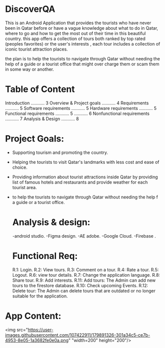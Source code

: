 # DiscoverQA

This is an Android Application that provides the tourists who have never been in Qatar before or have a vague knowledge about what to do in Qatar, where to go and how to get the most out of their time in this beautiful country. this app offers a collection of tours both ranked by top rated (peoples favorites) or the user's interests , each tour includes a collection of iconic tourist attraction places.

the plan is to help the tourists to navigate through Qatar without needing the help of a guide or a tourist office that might over charge them or scam them in some way or another.

 # Table of Content
 
Introduction ........... 3
Overview & Project goals ........... 4
Requirements  ........... 5
 Software requirements  ........... 5
 Hardware requirements  ........... 5
 Functional requirements ........... 5
  ........... 6
 Nonfunctional requirements ........... 7
Analysis & Design ........... 8


# Project Goals:

-  Supporting tourism and promoting the country.
-  Helping the tourists to visit Qatar's landmarks with less cost and
   ease of choice.
-  Providing information about tourist attractions inside Qatar by providing
   list of famous hotels and restaurants and provide weather for each tourist
    area.
- to help the tourists to navigate through Qatar without needing the help f a
   guide or a tourist office.
   
   # Analysis & design:
   -android studio.
   -Figma design.
   -AE adobe.
   -Google Cloud.
   -Firebase .
   
  
  # Functional Req:
  R.1: Login.
  R.2: View tours.
  R.3: Comment on a tour.
  R.4: Rate a tour.
  R.5: Logout.
  R.6: view tour details.
  R.7: Change the application language.
  R.8: Share tour.
  R.9: Add interests.
  R.11: Add tours: The Admin can add new tours to the firestore database.
  R.10: Check upcoming Events.
  R.12: Delete tour: The Admin can delete tours that are outdated or no longer suitable
                     for the application.
  
  
   
   
# App Content:
   <img src="https://user-images.githubusercontent.com/107422911/179891326-301a34c5-ce7b-4953-8e05-1a3682fe0e0a.png" "width=200" height="200"/>

